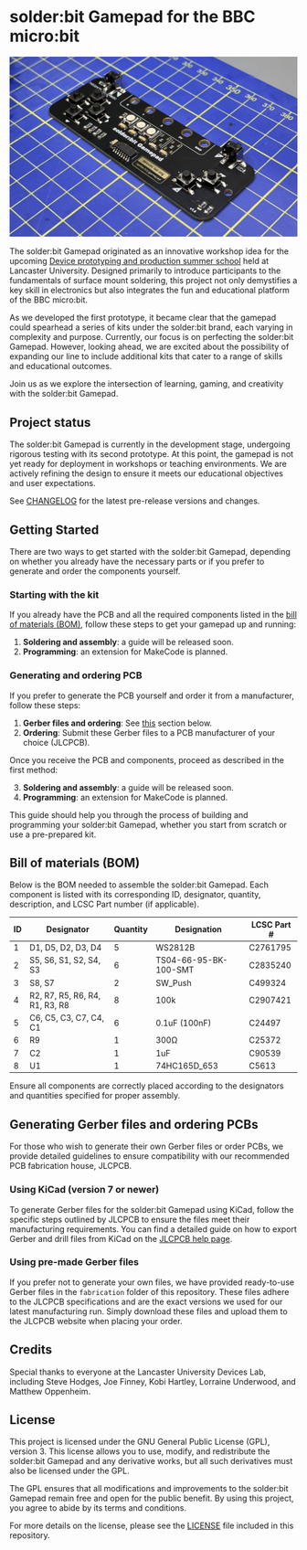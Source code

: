 # solder:bit Gamepad for the BBC micro:bit

![A photo of the solder:bit Gamepad PCB](/media/IMG_7025.jpeg "My first attempt at soldering the solder:bit Gamepad.")

The solder:bit Gamepad originated as an innovative workshop idea for the upcoming [Device prototyping and production summer school](https://prosquared.org/event/2024-summer-school/) held at Lancaster University. Designed primarily to introduce participants to the fundamentals of surface mount soldering, this project not only demystifies a key skill in electronics but also integrates the fun and educational platform of the BBC micro:bit.

As we developed the first prototype, it became clear that the gamepad could spearhead a series of kits under the solder:bit brand, each varying in complexity and purpose. Currently, our focus is on perfecting the solder:bit Gamepad. However, looking ahead, we are excited about the possibility of expanding our line to include additional kits that cater to a range of skills and educational outcomes.

Join us as we explore the intersection of learning, gaming, and creativity with the solder:bit Gamepad.

## Project status

The solder:bit Gamepad is currently in the development stage, undergoing rigorous testing with its second prototype. At this point, the gamepad is not yet ready for deployment in workshops or teaching environments. We are actively refining the design to ensure it meets our educational objectives and user expectations.

See [CHANGELOG](/CHANGELOG.md) for the latest pre-release versions and changes.

## Getting Started

There are two ways to get started with the solder:bit Gamepad, depending on whether you already have the necessary parts or if you prefer to generate and order the components yourself.

### Starting with the kit

If you already have the PCB and all the required components listed in the [bill of materials (BOM)](#bill-of-materials-bom), follow these steps to get your gamepad up and running:

1. **Soldering and assembly**: a guide will be released soon.
2. **Programming**: an extension for MakeCode is planned.

### Generating and ordering PCB

If you prefer to generate the PCB yourself and order it from a manufacturer, follow these steps:

1. **Gerber files and ordering**: See [this](#gerber-files-and-ordering) section below.
2. **Ordering**: Submit these Gerber files to a PCB manufacturer of your choice (JLCPCB).

Once you receive the PCB and components, proceed as described in the first method:

3. **Soldering and assembly**: a guide will be released soon.
4. **Programming**: an extension for MakeCode is planned.

This guide should help you through the process of building and programming your solder:bit Gamepad, whether you start from scratch or use a pre-prepared kit.

## Bill of materials (BOM)

Below is the BOM needed to assemble the solder:bit Gamepad. Each component is listed with its corresponding ID, designator, quantity, description, and LCSC Part number (if applicable).

| ID  | Designator                     | Quantity | Designation           | LCSC Part # |
| --- | ------------------------------ | -------- | --------------------- | ----------- |
| 1   | D1, D5, D2, D3, D4             | 5        | WS2812B               | C2761795    |
| 2   | S5, S6, S1, S2, S4, S3         | 6        | TS04-66-95-BK-100-SMT | C2835240    |
| 3   | S8, S7                         | 2        | SW_Push               | C499324     |
| 4   | R2, R7, R5, R6, R4, R1, R3, R8 | 8        | 100k                  | C2907421    |
| 5   | C6, C5, C3, C7, C4, C1         | 6        | 0.1uF (100nF)         | C24497      |
| 6   | R9                             | 1        | 300Ω                  | C25372      |
| 7   | C2                             | 1        | 1uF                   | C90539      |
| 8   | U1                             | 1        | 74HC165D_653          | C5613       |

Ensure all components are correctly placed according to the designators and quantities specified for proper assembly.

## Generating Gerber files and ordering PCBs

For those who wish to generate their own Gerber files or order PCBs, we provide detailed guidelines to ensure compatibility with our recommended PCB fabrication house, JLCPCB.

### Using KiCad (version 7 or newer)

To generate Gerber files for the solder:bit Gamepad using KiCad, follow the specific steps outlined by JLCPCB to ensure the files meet their manufacturing requirements. You can find a detailed guide on how to export Gerber and drill files from KiCad on the [JLCPCB help page](https://jlcpcb.com/help/article/362-how-to-generate-gerber-and-drill-files-in-kicad-7).

### Using pre-made Gerber files

If you prefer not to generate your own files, we have provided ready-to-use Gerber files in the `fabrication` folder of this repository. These files adhere to the JLCPCB specifications and are the exact versions we used for our latest manufacturing run. Simply download these files and upload them to the JLCPCB website when placing your order.

## Credits

Special thanks to everyone at the Lancaster University Devices Lab, including Steve Hodges, Joe Finney,
Kobi Hartley, Lorraine Underwood, and Matthew Oppenheim.

## License

This project is licensed under the GNU General Public License (GPL), version 3. This license allows you to use, modify, and redistribute the solder:bit Gamepad and any derivative works, but all such derivatives must also be licensed under the GPL.

The GPL ensures that all modifications and improvements to the solder:bit Gamepad remain free and open for the public benefit. By using this project, you agree to abide by its terms and conditions.

For more details on the license, please see the [LICENSE](/LICENSE.txt) file included in this repository.

